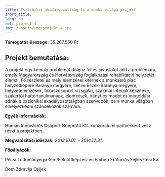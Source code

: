 ```yaml
---
title: Pszichikai akadályozottság és a munka világa projekt
short_title: 
lang: hu
ref: project-4
img: /assets/img/projekt_4.jpg
---
```


__Támogatás összege:__ 35.267.550 Ft

## Projekt bemutatása:

A projekt egy komoly problémát dolgoz fel és javaslatot add a problémára, amely Magyarország és Horvátország foglalkozási rehabilitáció helyzetét elemzi. Fő részletei és mély elemzései kitérnek a munkaerő piac helyzetképére Baranya megyére, illetve Eszék-Baranya megyére, helyzetelemzések, fókuszcsoport vizsgálat, szakmai interjúk készítése, szakértői háttértanulmányok, elemzések, irányt és módot és megoldást adnak a pszichikai akadályozottságban szenvedők, de a munka világban elhelyezkedni szándékozók számára.

__Egyéb információk:__

Humán Innovációs Csoport Nonprofit Kft. konzorciumi partnerként vesz részt a projektben.

__Megvalósítási időszak:__ _2013.10.01. - 2014.12.31._

__Főpályázók:__

Pécsi Tudományegyetem/Felnőttképzési és Emberi Erőforrás Fejlesztési Kar

Dom Zdravlja Osijek
